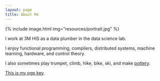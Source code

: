 ```yaml
---
layout: page
title: About Me
---
```


{% include image.html img="resources/portrait.jpg" %}

I work at 3M HIS as a data plumber in the data science lab.

I enjoy functional programming, compilers, distributed systems, machine learning, hardware, and control theory.

I also sometimes play trumpet, climb, hike, bike, ski, and make [pottery](pottery).

[This is my pgp key](tobinyehle@gmail.com.gpg).
